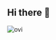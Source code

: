 ## Hi there 👋
<img src="https://github-readme-stats.vercel.app/api/top-langs?username=Ing862&show_icons=true&locale=en&layout=compact&theme=chartreuse-dark" alt="ovi" />


<!--
**Ing862/Ing862** is a ✨ _special_ ✨ repository because its `README.md` (this file) appears on your GitHub profile.

Here are some ideas to get you started:

- 🔭 I’m currently working on ...
- 🌱 I’m currently learning ...
- 👯 I’m looking to collaborate on ...
- 🤔 I’m looking for help with ...
- 💬 Ask me about ...
- 📫 How to reach me: ...
- 😄 Pronouns: ...
- ⚡ Fun fact: ...
-->
